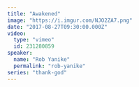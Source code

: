 ```yaml
---
title: "Awakened"
image: "https://i.imgur.com/NJO2ZA7.png"
date: "2017-08-27T09:30:00.000Z"
video:
  type: "vimeo"
  id: 231280859
speaker:
  name: "Rob Yanike"
  permalink: "rob-yanike"
series: "thank-god"
---
```

